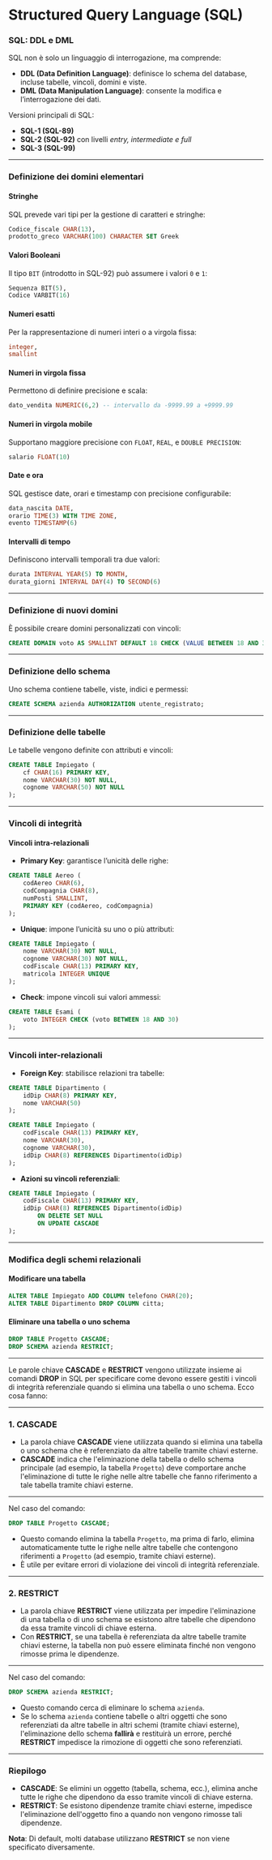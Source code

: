 # Structured Query Language (SQL)  

### SQL: DDL e DML  

SQL non è solo un linguaggio di interrogazione, ma comprende:  

- **DDL (Data Definition Language)**: definisce lo schema del database, incluse tabelle, vincoli, domini e viste.  
- **DML (Data Manipulation Language)**: consente la modifica e l’interrogazione dei dati.  

Versioni principali di SQL:  

- **SQL-1 (SQL-89)**  
- **SQL-2 (SQL-92)** con livelli *entry, intermediate e full*  
- **SQL-3 (SQL-99)**  

---

### Definizione dei domini elementari  

#### **Stringhe**  

SQL prevede vari tipi per la gestione di caratteri e stringhe:  

```sql
Codice_fiscale CHAR(13),
prodotto_greco VARCHAR(100) CHARACTER SET Greek
```

#### **Valori Booleani**  

Il tipo `BIT` (introdotto in SQL-92) può assumere i valori `0` e `1`:  

```sql
Sequenza BIT(5),
Codice VARBIT(16)
```

#### **Numeri esatti**  

Per la rappresentazione di numeri interi o a virgola fissa:  

```sql
integer,
smallint
```

#### **Numeri in virgola fissa**  

Permettono di definire precisione e scala:  

```sql
dato_vendita NUMERIC(6,2) -- intervallo da -9999.99 a +9999.99
```

#### **Numeri in virgola mobile**  

Supportano maggiore precisione con `FLOAT`, `REAL`, e `DOUBLE PRECISION`:  

```sql
salario FLOAT(10)
```

#### **Date e ora**  

SQL gestisce date, orari e timestamp con precisione configurabile:  

```sql
data_nascita DATE,
orario TIME(3) WITH TIME ZONE,
evento TIMESTAMP(6)
```

#### **Intervalli di tempo**  

Definiscono intervalli temporali tra due valori:  

```sql
durata INTERVAL YEAR(5) TO MONTH,  
durata_giorni INTERVAL DAY(4) TO SECOND(6)
```

---

### Definizione di nuovi domini  

È possibile creare domini personalizzati con vincoli:  

```sql
CREATE DOMAIN voto AS SMALLINT DEFAULT 18 CHECK (VALUE BETWEEN 18 AND 30);
```

---

### Definizione dello schema  

Uno schema contiene tabelle, viste, indici e permessi:  

```sql
CREATE SCHEMA azienda AUTHORIZATION utente_registrato;
```

---

### Definizione delle tabelle  

Le tabelle vengono definite con attributi e vincoli:  

```sql
CREATE TABLE Impiegato (
    cf CHAR(16) PRIMARY KEY,
    nome VARCHAR(30) NOT NULL,
    cognome VARCHAR(50) NOT NULL
);
```

---

### Vincoli di integrità  

#### **Vincoli intra-relazionali**  

- **Primary Key**: garantisce l’unicità delle righe:  

```sql
CREATE TABLE Aereo (
    codAereo CHAR(6),
    codCompagnia CHAR(8),
    numPosti SMALLINT,
    PRIMARY KEY (codAereo, codCompagnia)
);
```

- **Unique**: impone l’unicità su uno o più attributi:  

```sql
CREATE TABLE Impiegato (
    nome VARCHAR(30) NOT NULL,
    cognome VARCHAR(30) NOT NULL,
    codFiscale CHAR(13) PRIMARY KEY,
    matricola INTEGER UNIQUE
);
```

- **Check**: impone vincoli sui valori ammessi:  

```sql
CREATE TABLE Esami (
    voto INTEGER CHECK (voto BETWEEN 18 AND 30)
);
```

---

### **Vincoli inter-relazionali**  

- **Foreign Key**: stabilisce relazioni tra tabelle:  

```sql
CREATE TABLE Dipartimento (
    idDip CHAR(8) PRIMARY KEY,
    nome VARCHAR(50)
);

CREATE TABLE Impiegato (
    codFiscale CHAR(13) PRIMARY KEY,
    nome VARCHAR(30),
    cognome VARCHAR(30),
    idDip CHAR(8) REFERENCES Dipartimento(idDip)
);
```

- **Azioni su vincoli referenziali**:  

```sql
CREATE TABLE Impiegato (
    codFiscale CHAR(13) PRIMARY KEY,
    idDip CHAR(8) REFERENCES Dipartimento(idDip) 
        ON DELETE SET NULL 
        ON UPDATE CASCADE
);
```

---

### **Modifica degli schemi relazionali**  

#### **Modificare una tabella**  

```sql
ALTER TABLE Impiegato ADD COLUMN telefono CHAR(20);
ALTER TABLE Dipartimento DROP COLUMN citta;
```

#### **Eliminare una tabella o uno schema**  

```sql
DROP TABLE Progetto CASCADE;
DROP SCHEMA azienda RESTRICT;
```

---

Le parole chiave **CASCADE** e **RESTRICT** vengono utilizzate insieme ai comandi **DROP** in SQL per specificare come devono essere gestiti i vincoli di integrità referenziale quando si elimina una tabella o uno schema. Ecco cosa fanno:

---

### 1. **CASCADE**

- La parola chiave **CASCADE** viene utilizzata quando si elimina una tabella o uno schema che è referenziato da altre tabelle tramite chiavi esterne.
- **CASCADE** indica che l'eliminazione della tabella o dello schema principale (ad esempio, la tabella `Progetto`) deve comportare anche l'eliminazione di tutte le righe nelle altre tabelle che fanno riferimento a tale tabella tramite chiavi esterne.

---

Nel caso del comando:

```sql
DROP TABLE Progetto CASCADE;
```

- Questo comando elimina la tabella `Progetto`, ma prima di farlo, elimina automaticamente tutte le righe nelle altre tabelle che contengono riferimenti a `Progetto` (ad esempio, tramite chiavi esterne).
- È utile per evitare errori di violazione dei vincoli di integrità referenziale.

---

### 2. **RESTRICT**

- La parola chiave **RESTRICT** viene utilizzata per impedire l'eliminazione di una tabella o di uno schema se esistono altre tabelle che dipendono da essa tramite vincoli di chiave esterna.
- Con **RESTRICT**, se una tabella è referenziata da altre tabelle tramite chiavi esterne, la tabella non può essere eliminata finché non vengono rimosse prima le dipendenze.

---

Nel caso del comando:

```sql
DROP SCHEMA azienda RESTRICT;
```

- Questo comando cerca di eliminare lo schema `azienda`.
- Se lo schema `azienda` contiene tabelle o altri oggetti che sono referenziati da altre tabelle in altri schemi (tramite chiavi esterne), l'eliminazione dello schema **fallirà** e restituirà un errore, perché **RESTRICT** impedisce la rimozione di oggetti che sono referenziati.

---

### Riepilogo

- **CASCADE**: Se elimini un oggetto (tabella, schema, ecc.), elimina anche tutte le righe che dipendono da esso tramite vincoli di chiave esterna.
- **RESTRICT**: Se esistono dipendenze tramite chiavi esterne, impedisce l'eliminazione dell'oggetto fino a quando non vengono rimosse tali dipendenze.

**Nota**: Di default, molti database utilizzano **RESTRICT** se non viene specificato diversamente.
